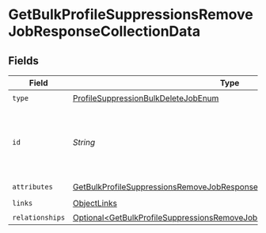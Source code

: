 # GetBulkProfileSuppressionsRemoveJobResponseCollectionData


## Fields

| Field                                                                                                                                                                          | Type                                                                                                                                                                           | Required                                                                                                                                                                       | Description                                                                                                                                                                    |
| ------------------------------------------------------------------------------------------------------------------------------------------------------------------------------ | ------------------------------------------------------------------------------------------------------------------------------------------------------------------------------ | ------------------------------------------------------------------------------------------------------------------------------------------------------------------------------ | ------------------------------------------------------------------------------------------------------------------------------------------------------------------------------ |
| `type`                                                                                                                                                                         | [ProfileSuppressionBulkDeleteJobEnum](../../models/components/ProfileSuppressionBulkDeleteJobEnum.md)                                                                          | :heavy_check_mark:                                                                                                                                                             | N/A                                                                                                                                                                            |
| `id`                                                                                                                                                                           | *String*                                                                                                                                                                       | :heavy_check_mark:                                                                                                                                                             | Unique identifier for retrieving the job. Generated by Klaviyo.                                                                                                                |
| `attributes`                                                                                                                                                                   | [GetBulkProfileSuppressionsRemoveJobResponseCollectionAttributes](../../models/components/GetBulkProfileSuppressionsRemoveJobResponseCollectionAttributes.md)                  | :heavy_check_mark:                                                                                                                                                             | N/A                                                                                                                                                                            |
| `links`                                                                                                                                                                        | [ObjectLinks](../../models/components/ObjectLinks.md)                                                                                                                          | :heavy_check_mark:                                                                                                                                                             | N/A                                                                                                                                                                            |
| `relationships`                                                                                                                                                                | [Optional\<GetBulkProfileSuppressionsRemoveJobResponseCollectionRelationships>](../../models/components/GetBulkProfileSuppressionsRemoveJobResponseCollectionRelationships.md) | :heavy_minus_sign:                                                                                                                                                             | N/A                                                                                                                                                                            |